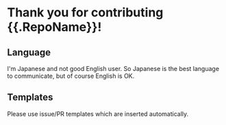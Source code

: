 Thank you for contributing {{.RepoName}}!
=========================================

## Language

I'm Japanese and not good English user.  So Japanese is the best language to communicate, but of course English is OK.

## Templates

Please use issue/PR templates which are inserted automatically.

